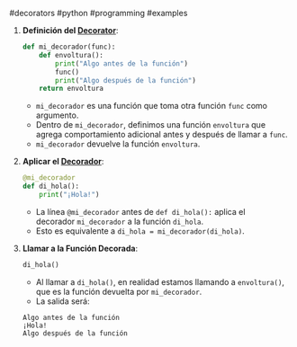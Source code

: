 
#decorators #python  #programming #examples

1. **Definición del [Decorator](Python/Decorators)**:
	```python
    def mi_decorador(func):
        def envoltura():
            print("Algo antes de la función")
            func()
            print("Algo después de la función")
        return envoltura
	```
    - `mi_decorador` es una función que toma otra función `func` como argumento.
    - Dentro de `mi_decorador`, definimos una función `envoltura` que agrega comportamiento adicional antes y después de llamar a `func`.
    - `mi_decorador` devuelve la función `envoltura`.
2. **Aplicar el [Decorador](Python/Decorators.md)**:
    
    ```python
    @mi_decorador
    def di_hola():
        print("¡Hola!")
    ```
    - La línea `@mi_decorador` antes de `def di_hola():` aplica el decorador `mi_decorador` a la función `di_hola`.
    - Esto es equivalente a `di_hola = mi_decorador(di_hola)`.
3. **Llamar a la Función Decorada**:
    
    ```python
	di_hola()
    ```
    - Al llamar a `di_hola()`, en realidad estamos llamando a `envoltura()`, que es la función devuelta por `mi_decorador`.
    - La salida será:

	```code
	Algo antes de la función
	¡Hola!
	Algo después de la función
	```
